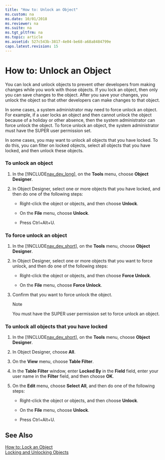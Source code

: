 ```yaml
---
title: "How to: Unlock an Object"
ms.custom: na
ms.date: 10/01/2018
ms.reviewer: na
ms.suite: na
ms.tgt_pltfrm: na
ms.topic: article
ms.assetid: 527c543b-3817-4e04-be68-a68a8484799e
caps.latest.revision: 15
---
```

# How to: Unlock an Object
You can lock and unlock objects to prevent other developers from making changes while you work with those objects. If you lock an object, then only you can save changes to the object. After you save your changes, you unlock the object so that other developers can make changes to that object.  
  
 In some cases, a system administrator may need to force unlock an object. For example, if a user locks an object and then cannot unlock the object because of a holiday or other absence, then the system administrator can force unlock the object. To force unlock an object, the system administrator must have the SUPER user permission set.  
  
 In some cases, you may want to unlock all objects that you have locked. To do this, you can filter on locked objects, select all objects that you have locked, and then unlock these objects.  
  
### To unlock an object  
  
1.  In the [!INCLUDE[nav_dev_long](includes/nav_dev_long_md.md)], on the **Tools** menu, choose **Object Designer**.  
  
2.  In Object Designer, select one or more objects that you have locked, and then do one of the following steps:  
  
    -   Right-click the object or objects, and then choose **Unlock**.  
  
    -   On the **File** menu, choose **Unlock**.  
  
    -   Press Ctrl+Alt+U.  
  
### To force unlock an object  
  
1.  In the [!INCLUDE[nav_dev_short](includes/nav_dev_short_md.md)], on the **Tools** menu, choose **Object Designer**.  
  
2.  In Object Designer, select one or more objects that you want to force unlock, and then do one of the following steps:  
  
    -   Right-click the object or objects, and then choose **Force Unlock**.  
  
    -   On the **File** menu, choose **Force Unlock**.  
  
3.  Confirm that you want to force unlock the object.  
  
    > [!NOTE]  
    >  You must have the SUPER user permission set to force unlock an object.  
  
### To unlock all objects that you have locked  
  
1.  In the [!INCLUDE[nav_dev_short](includes/nav_dev_short_md.md)], on the **Tools** menu, choose **Object Designer**.  
  
2.  In Object Designer, choose **All**.  
  
3.  On the **View** menu, choose **Table Filter**.  
  
4.  In the **Table Filter** window, enter **Locked By** in the **Field** field, enter your user name in the **Filter** field, and then choose **OK**.  
  
5.  On the **Edit** menu, choose **Select All**, and then do one of the following steps:  
  
    -   Right-click the object or objects, and then choose **Unlock**.  
  
    -   On the **File** menu, choose **Unlock**.  
  
    -   Press Ctrl+Alt+U.  
  
## See Also  
 [How to: Lock an Object](How-to--Lock-an-Object.md)   
 [Locking and Unlocking Objects](Locking-and-Unlocking-Objects.md)
